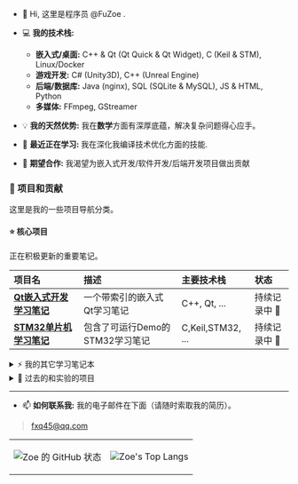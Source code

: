 ﻿- 👋 Hi, 这里是程序员 @FuZoe .
 
- 💻 **我的技术栈:**
  - **嵌入式/桌面:** C++ & Qt (Qt Quick & Qt Widget), C (Keil & STM), Linux/Docker
  - **游戏开发:** C# (Unity3D), C++ (Unreal Engine)
  - **后端/数据库:** Java (nginx), SQL (SQLite & MySQL), JS & HTML, Python
  - **多媒体:** FFmpeg, GStreamer
    
- 💡 **我的天然优势:** 我在**数学**方面有深厚底蕴，解决复杂问题得心应手。 

- 🌱 **最近正在学习:** 我在深化我编译技术优化方面的技能.
  
- 💞️ **期望合作:** 我渴望为嵌入式开发/软件开发/后端开发项目做出贡献


### 📂 项目和贡献

这里是我的一些项目导航分类。

#### ⭐ **核心项目**
正在积极更新的重要笔记。

| 项目名 | 描述 | 主要技术栈 | 状态 |
| :--- | :--- | :--- | :--- |
| **[Qt嵌入式开发学习笔记](https://github.com/FuZoe/Embedded-Development-NoteBook/tree/desktop)** | 一个带索引的嵌入式Qt学习笔记 | C++, Qt, ... | 持续记录中 🚀 |
| **[STM32单片机学习笔记](https://github.com/FuZoe/Embedded-Development-NoteBook/tree/STM32)** | 包含了可运行Demo的STM32学习笔记 | C,Keil,STM32, ... | 持续记录中 🚀 |

<details>
<summary>⚡ 我的其它学习笔记本 </summary>
这些是我用来学习新技术的小项目。

| 项目名 | 描述 | 主要技术栈 | 状态 |
| :--- | :--- | :--- | :--- |
| **[Qt音视频流输出-学习笔记](https://github.com/FuZoe/qtAudioAndVideoStreamOutput)** |完善的、带索引的学习笔记，包含FFmpeg和GStreamer的相关记录 | Qt | 已完成 ✅ |
| **[C++那些事](https://github.com/FuZoe/CPlusPlusThings)** |从入门到进阶的仓库 | C++ | 已完成 ✅ |
| **[计算机网络的相关实验](https://github.com/FuZoe/computer-network-experiment)** | 计算机网络的相关实验 | C++, 计算机网络 | 已完成 ✅ |
| **[机器学习相关实验](https://github.com/FuZoe/Machine-Learning-Experiments)** | 机器学习相关实验 | 机器学习, Python | 已完成 ✅ |

</details>

<details>
<summary>🧪 过去的和实验的项目 </summary>

| 项目名 | 描述 | 主要技术栈 | 状态 |
| :--- | :--- | :--- | :--- |
| **[FarmGame2D](https://github.com/FuZoe/FarmGame2D)** | Unity3D开发的2D开放式农场游戏 | C#, Unity3D | 停止维护 ❌ |
| **[OpenVPN](https://github.com/FuZoe/openvpn)** | 一次OpenVPN架设的尝试 | Linux, 计算机网络 | 已完成 ✅ |

</details>

---
  
- 📫 **如何联系我:** 我的电子邮件在下面（请随时索取我的简历）。

>  fxq45@qq.com

</table>
<table>
    <tr>
        <td>

![Zoe 的 GitHub 状态](https://github-readme-stats.vercel.app/api?username=fuzoe&show_icons=true&theme=dark)
        </td>
        <td>

![Zoe's Top Langs](https://github-readme-stats.vercel.app/api/top-langs/?username=FuZoe&layout=compact&theme=dark)
        </td>
    </tr>

</table>
